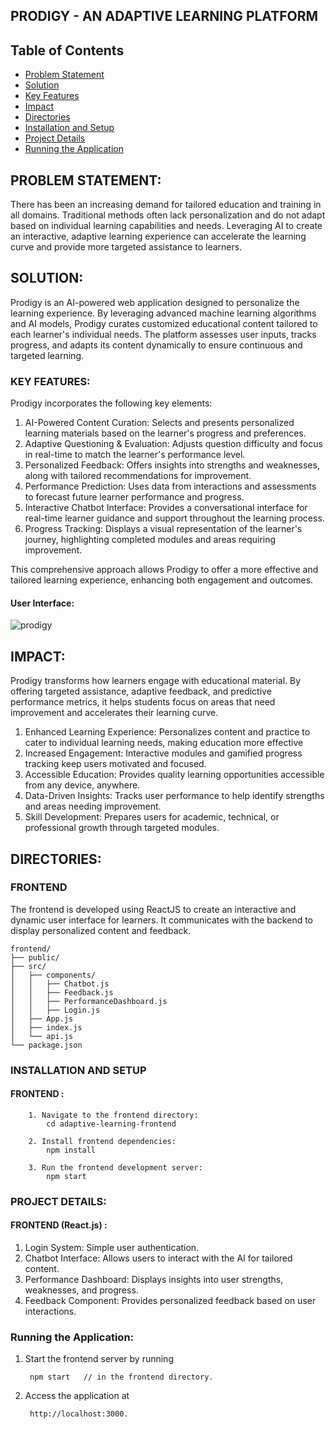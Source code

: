 ## PRODIGY - AN ADAPTIVE LEARNING PLATFORM

## Table of Contents
- [Problem Statement](#problem-statement)
- [Solution](#solution)
- [Key Features](#key-features)
- [Impact](#impact)
- [Directories](#directories)
- [Installation and Setup](#installation-and-setup)
- [Project Details](#project-details)
- [Running the Application](#running-the-application)


## **PROBLEM STATEMENT:**
There has been an increasing demand for tailored education and training in all domains. Traditional methods often lack personalization and do not adapt based on individual learning capabilities and needs. Leveraging AI to create an interactive, adaptive learning experience can accelerate the learning curve and provide more targeted assistance to learners.

## **SOLUTION:**
Prodigy is an AI-powered web application designed to personalize the learning experience. By leveraging advanced machine learning algorithms and AI models, Prodigy curates customized educational content tailored to each learner's individual needs. The platform assesses user inputs, tracks progress, and adapts its content dynamically to ensure continuous and targeted learning.

### KEY FEATURES:

Prodigy incorporates the following key elements:

1. AI-Powered Content Curation: Selects and presents personalized learning materials based on the learner's progress and preferences.
2. Adaptive Questioning & Evaluation: Adjusts question difficulty and focus in real-time to match the learner's performance level.
3. Personalized Feedback: Offers insights into strengths and weaknesses, along with tailored recommendations for improvement.
4. Performance Prediction: Uses data from interactions and assessments to forecast future learner performance and progress.
5. Interactive Chatbot Interface: Provides a conversational interface for real-time learner guidance and support throughout the learning process.
6. Progress Tracking: Displays a visual representation of the learner's journey, highlighting completed modules and areas requiring improvement.

This comprehensive approach allows Prodigy to offer a more effective and tailored learning experience, enhancing both engagement and outcomes.

#### User Interface: 



![prodigy](https://github.com/user-attachments/assets/3c458b19-755e-4b9f-8fb0-a5fe186b92c7)




## **IMPACT:**
Prodigy transforms how learners engage with educational material. By offering targeted assistance, adaptive feedback, and predictive performance metrics, it helps students focus on areas that need improvement and accelerates their learning curve. 

1. Enhanced Learning Experience: Personalizes content and practice to cater to individual learning needs, making education more effective
2. Increased Engagement: Interactive modules and gamified progress tracking keep users motivated and focused.
3. Accessible Education: Provides quality learning opportunities accessible from any device, anywhere.
4. Data-Driven Insights: Tracks user performance to help identify strengths and areas needing improvement. 
5. Skill Development: Prepares users for academic, technical, or professional growth through targeted modules. 


## DIRECTORIES:


### FRONTEND
The frontend is developed using ReactJS to create an interactive and dynamic user interface for learners. It communicates with the backend to display personalized content and feedback.

    frontend/
    ├── public/
    ├── src/
    │   ├── components/
    │   │   ├── Chatbot.js
    │   │   ├── Feedback.js
    │   │   ├── PerformanceDashboard.js
    │   │   ├── Login.js
    │   ├── App.js
    │   ├── index.js
    │   └── api.js
    └── package.json

### INSTALLATION AND SETUP
  #### FRONTEND :
        1. Navigate to the frontend directory:
            cd adaptive-learning-frontend
        
        2. Install frontend dependencies:
            npm install
        
        3. Run the frontend development server:
            npm start

### PROJECT DETAILS:
#### FRONTEND (React.js) :
1. Login System: Simple user authentication.
2. Chatbot Interface: Allows users to interact with the AI for tailored content.
3. Performance Dashboard: Displays insights into user strengths, weaknesses, and progress.
4. Feedback Component: Provides personalized feedback based on user interactions.

### Running the Application:
  1. Start the frontend server by running
     
          npm start   // in the frontend directory.

  2. Access the application at

          http://localhost:3000.

